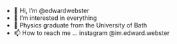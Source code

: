 - 👋 Hi, I’m @edwardwebster
- 👀 I’m interested in everything
- 🌱 Physics graduate from the University of Bath
- 📫 How to reach me ... instagram @im.edward.webster
